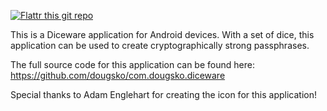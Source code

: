 [![Flattr this git repo](http://api.flattr.com/button/flattr-badge-large.png)](https://flattr.com/submit/auto?user_id=dougsko&url=https://github.com/dougsko/com.dougsko.diceware&title=com.dougsko.diceware&language=javascript&tags=github&category=software)

This is a Diceware application for Android devices.
With a set of dice, this application can be used to create
cryptographically strong passphrases.

The full source code for this application can be found here:
https://github.com/dougsko/com.dougsko.diceware


Special thanks to Adam Englehart for creating the icon for this application!
